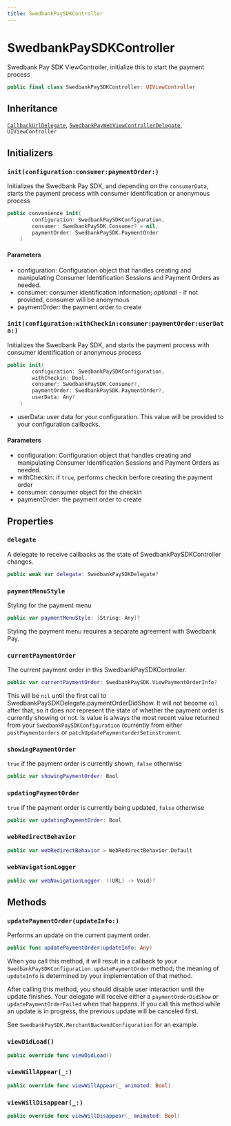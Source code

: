 ```yaml
---
title: SwedbankPaySDKController
---
```

# SwedbankPaySDKController

Swedbank Pay SDK ViewController, initialize this to start the payment process

``` swift
public final class SwedbankPaySDKController: UIViewController 
```

## Inheritance

[`CallbackUrlDelegate`](CallbackUrlDelegate), [`SwedbankPayWebViewControllerDelegate`](SwedbankPayWebViewControllerDelegate), `UIViewController`

## Initializers

### `init(configuration:consumer:paymentOrder:)`

Initializes the Swedbank Pay SDK, and depending on the `consumerData`,
starts the payment process with consumer identification or anonymous process

``` swift
public convenience init(
        configuration: SwedbankPaySDKConfiguration,
        consumer: SwedbankPaySDK.Consumer? = nil,
        paymentOrder: SwedbankPaySDK.PaymentOrder
    ) 
```

#### Parameters

  - configuration: Configuration object that handles creating and manipulating Consumer Identification Sessions and Payment Orders as needed.
  - consumer: consumer identification information; *optional* - if not provided, consumer will be anonymous
  - paymentOrder: the payment order to create

### `init(configuration:withCheckin:consumer:paymentOrder:userData:)`

Initializes the Swedbank Pay SDK, and starts the payment process
with consumer identification or anonymous process

``` swift
public init(
        configuration: SwedbankPaySDKConfiguration,
        withCheckin: Bool,
        consumer: SwedbankPaySDK.Consumer?,
        paymentOrder: SwedbankPaySDK.PaymentOrder?,
        userData: Any?
    ) 
```

  - userData: user data for your configuration. This value will be provided to your configuration callbacks.

#### Parameters

  - configuration: Configuration object that handles creating and manipulating Consumer Identification Sessions and Payment Orders as needed.
  - withCheckin: if `true`, performs checkin berfore creating the payment order
  - consumer: consumer object for the checkin
  - paymentOrder: the payment order to create

## Properties

### `delegate`

A delegate to receive callbacks as the state of SwedbankPaySDKController changes.

``` swift
public weak var delegate: SwedbankPaySDKDelegate?
```

### `paymentMenuStyle`

Styling for the payment menu

``` swift
public var paymentMenuStyle: [String: Any]?
```

Styling the payment menu requires a separate agreement with Swedbank Pay.

### `currentPaymentOrder`

The current payment order in this SwedbankPaySDKController.

``` swift
public var currentPaymentOrder: SwedbankPaySDK.ViewPaymentOrderInfo? 
```

This will be `nil` until the first call to
SwedbankPaySDKDelegate.paymentOrderDidShow. It will not become `nil`
after that, so it does *not* represent the state of whether
the payment order is currently showing or not.
Is value is always the most recent value returned from your
`SwedbankPaySDKConfiguration` (currently from either
`postPaymentorders` or `patchUpdatePaymentorderSetinstrument`.

### `showingPaymentOrder`

`true` if the payment order is currently shown, `false` otherwise

``` swift
public var showingPaymentOrder: Bool 
```

### `updatingPaymentOrder`

`true` if the payment order is currently being updated, `false` otherwise

``` swift
public var updatingPaymentOrder: Bool 
```

### `webRedirectBehavior`

``` swift
public var webRedirectBehavior = WebRedirectBehavior.Default
```

### `webNavigationLogger`

``` swift
public var webNavigationLogger: ((URL) -> Void)? 
```

## Methods

### `updatePaymentOrder(updateInfo:)`

Performs an update on the current payment order.

``` swift
public func updatePaymentOrder(updateInfo: Any) 
```

When you call this method, it will result in a callback to your
`SwedbankPaySDKConfiguration.updatePaymentOrder` method;
the meaning of `updateInfo` is determined by your implementation
of that method.

After calling this method, you should disable user interaction
until the update finishes. Your delegate will receive either a
`paymentOrderDidShow` or `updatePaymentOrderFailed` when that happens.
If you call this method while an update is in progress,
the previous update will be canceled first.

See `SwedbankPaySDK.MerchantBackendConfiguration` for an example.

### `viewDidLoad()`

``` swift
public override func viewDidLoad() 
```

### `viewWillAppear(_:)`

``` swift
public override func viewWillAppear(_ animated: Bool) 
```

### `viewWillDisappear(_:)`

``` swift
public override func viewWillDisappear(_ animated: Bool) 
```
